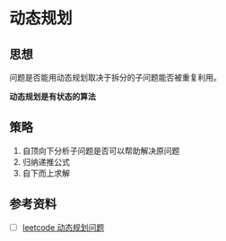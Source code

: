 # 动态规划

## 思想
问题是否能用动态规划取决于拆分的子问题能否被重复利用。

**动态规划是有状态的算法**

## 策略
1. 自顶向下分析子问题是否可以帮助解决原问题
2. 归纳递推公式
3. 自下而上求解


## 参考资料
* [ ] [leetcode 动态规划问题](https://leetcode.com/discuss/general-discussion/458695/dynamic-programming-patterns)